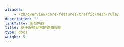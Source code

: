 ```yaml
---
aliases:
    - /zh/overview/core-features/traffic/mesh-rule/
description: ""
linkTitle: 服务网格
title: 基于服务网格的路由规则
type: docs
weight: 5
---
```

